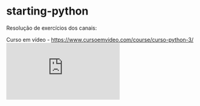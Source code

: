 # starting-python

Resolução de exercícios dos canais:

Curso em vídeo - https://www.cursoemvideo.com/course/curso-python-3/
![alt text](https://www.facebook.com/photo.php?fbid=371717753308139&set=a.371717733308141.1073741836.100014097517037&type=3&theater)
